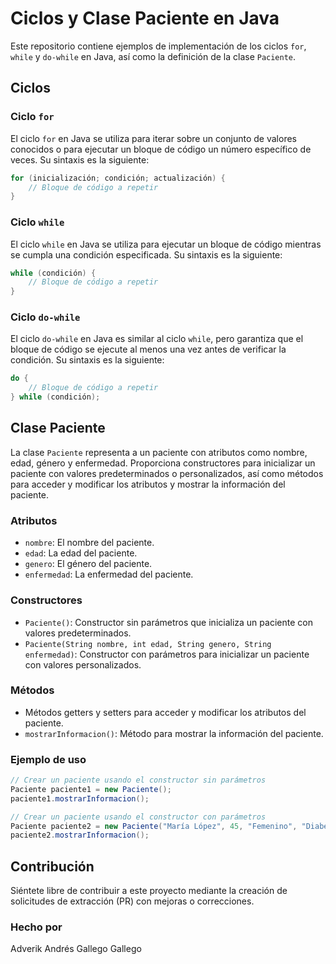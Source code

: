# Ciclos y Clase Paciente en Java

Este repositorio contiene ejemplos de implementación de los ciclos `for`, `while` y `do-while` en Java, así como la definición de la clase `Paciente`.

## Ciclos

### Ciclo `for`

El ciclo `for` en Java se utiliza para iterar sobre un conjunto de valores conocidos o para ejecutar un bloque de código un número específico de veces. Su sintaxis es la siguiente:

```java
for (inicialización; condición; actualización) {
    // Bloque de código a repetir
}
```

### Ciclo `while`

El ciclo `while` en Java se utiliza para ejecutar un bloque de código mientras se cumpla una condición especificada. Su sintaxis es la siguiente:

```java
while (condición) {
    // Bloque de código a repetir
}
```

### Ciclo `do-while`

El ciclo `do-while` en Java es similar al ciclo `while`, pero garantiza que el bloque de código se ejecute al menos una vez antes de verificar la condición. Su sintaxis es la siguiente:

```java
do {
    // Bloque de código a repetir
} while (condición);
```

## Clase Paciente

La clase `Paciente` representa a un paciente con atributos como nombre, edad, género y enfermedad. Proporciona constructores para inicializar un paciente con valores predeterminados o personalizados, así como métodos para acceder y modificar los atributos y mostrar la información del paciente.

### Atributos

- `nombre`: El nombre del paciente.
- `edad`: La edad del paciente.
- `genero`: El género del paciente.
- `enfermedad`: La enfermedad del paciente.

### Constructores

- `Paciente()`: Constructor sin parámetros que inicializa un paciente con valores predeterminados.
- `Paciente(String nombre, int edad, String genero, String enfermedad)`: Constructor con parámetros para inicializar un paciente con valores personalizados.

### Métodos

- Métodos getters y setters para acceder y modificar los atributos del paciente.
- `mostrarInformacion()`: Método para mostrar la información del paciente.

### Ejemplo de uso

```java
// Crear un paciente usando el constructor sin parámetros
Paciente paciente1 = new Paciente();
paciente1.mostrarInformacion();

// Crear un paciente usando el constructor con parámetros
Paciente paciente2 = new Paciente("María López", 45, "Femenino", "Diabetes");
paciente2.mostrarInformacion();
```

## Contribución

Siéntete libre de contribuir a este proyecto mediante la creación de solicitudes de extracción (PR) con mejoras o correcciones.

### Hecho por

Adverik Andrés Gallego Gallego